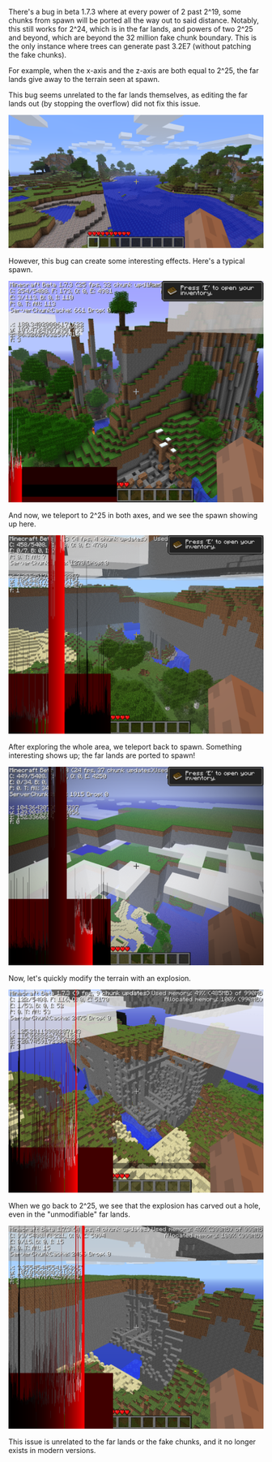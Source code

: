 There's a bug in beta 1.7.3 where at every power of 2 past 2^19, some chunks from spawn will be ported all the way out to said distance. Notably, this still works for 2^24, which is in the far lands, and powers of two 2^25 and beyond, which are beyond the 32 million fake chunk boundary. This is the only instance where trees can generate past 3.2E7 (without patching the fake chunks).

For example, when the x-axis and the z-axis are both equal to 2^25, the far lands give away to the terrain seen at spawn.

This bug seems unrelated to the far lands themselves, as editing the far lands out (by stopping the overflow) did not fix this issue.

![NormalTerrainNoFL](https://raw.githubusercontent.com/ThisTestUser/FarLandsChronicles/master/assets/Ch1/NormalTerrainNoFL.png)

However, this bug can create some interesting effects. Here's a typical spawn.

![Spawn](https://raw.githubusercontent.com/ThisTestUser/FarLandsChronicles/master/assets/Ch1/Spawn.png)

And now, we teleport to 2^25 in both axes, and we see the spawn showing up here.

![SpawnInFL](https://raw.githubusercontent.com/ThisTestUser/FarLandsChronicles/master/assets/Ch1/SpawnInFL.png)

After exploring the whole area, we teleport back to spawn. Something interesting shows up; the far lands are ported to spawn!

![FLInSpawn](https://raw.githubusercontent.com/ThisTestUser/FarLandsChronicles/master/assets/Ch1/FLInSpawn.png)

Now, let's quickly modify the terrain with an explosion.

![ExplodeSpawn](https://raw.githubusercontent.com/ThisTestUser/FarLandsChronicles/master/assets/Ch1/ExplodeSpawn.png)

When we go back to 2^25, we see that the explosion has carved out a hole, even in the "unmodifiable" far lands.

![ExplodeFL](https://raw.githubusercontent.com/ThisTestUser/FarLandsChronicles/master/assets/Ch1/ExplodeFL.png)

This issue is unrelated to the far lands or the fake chunks, and it no longer exists in modern versions.
